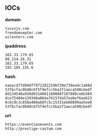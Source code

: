
## IOCs

__domain__:

```text
tsvsnjv.com
freedomsepter.com
wilenters.com
```
__ipaddress__:

```text
162.33.179.65
88.214.26.31
162.33.179.65
192.185.155.6
```
__hash__:

```text
eaeacd7fd94df79722822196f20e739eadc1a68d
53fbcfac0b48c6f5f9efcc5ba2f1aeca590cbedf
dd134548a930d9314601160088f187809ce6b384
dce75484e139348a06da74157da57ea6ef6ae623
6c6cdc3c658a488a68fc5c15331eb88899aa5ee0
53fbcfac0b48c6f5f9efcc5ba2f1aeca590cbedf
```
__url__:

```text
https://eventionevents.com
http://prestige-castom.com
```